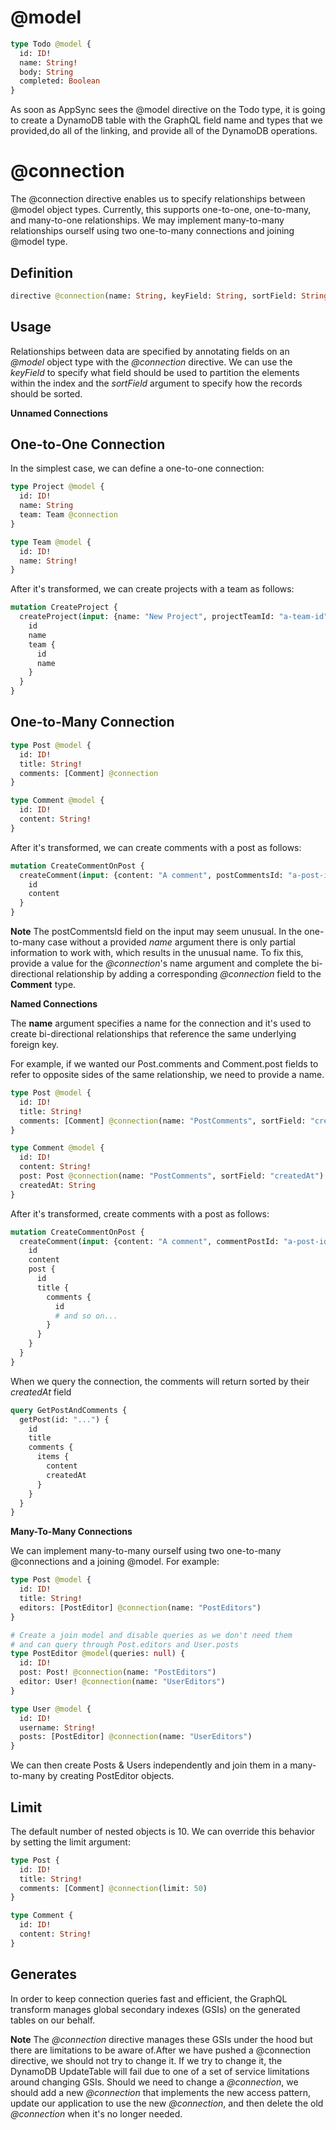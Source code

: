 # @model

```graphql
type Todo @model {
  id: ID!
  name: String!
  body: String
  completed: Boolean
}
```

As soon as AppSync sees the @model directive on the Todo type, it is going to create a DynamoDB table with the GraphQL field name and types that we provided,do all of the linking, and provide all of the DynamoDB operations.

# @connection

The @connection directive enables us to specify relationships between @model object types. Currently, this supports one-to-one, one-to-many, and many-to-one relationships. We may implement many-to-many relationships ourself using two one-to-many connections and joining @model type.

## Definition

```graphql
directive @connection(name: String, keyField: String, sortField: String, limit: Int) on FIELD_DEFINITION
```

## Usage

Relationships between data are specified by annotating fields on an *@model* object type with the *@connection* directive. We can use the *keyField* to specify what field should be used to partition the elements within the index and the *sortField* argument to specify how the records should be sorted.

**Unnamed Connections**

## One-to-One Connection

In the simplest case, we can define a one-to-one connection:

```graphql
type Project @model {
  id: ID!
  name: String
  team: Team @connection
}

type Team @model {
  id: ID!
  name: String!
}
```

After it's transformed, we can create projects with a team as follows:

```graphql
mutation CreateProject {
  createProject(input: {name: "New Project", projectTeamId: "a-team-id"}) {
    id
    name
    team {
      id
      name
    }
  }
}
```

## One-to-Many Connection

```graphql
type Post @model {
  id: ID!
  title: String!
  comments: [Comment] @connection
}

type Comment @model {
  id: ID!
  content: String!
}
```

After it's transformed, we can create comments with a post as follows:

```graphql
mutation CreateCommentOnPost {
  createComment(input: {content: "A comment", postCommentsId: "a-post-id"}) {
    id
    content
  }
}
```

**Note** The postCommentsId field on the input may seem unusual. In the one-to-many case without a provided *name* argument there is only partial information to work with, which results in the unusual name. To fix this, provide a value for the *@connection*'s name argument and complete the bi-directional relationship by adding a corresponding *@connection* field to the **Comment** type.

**Named Connections**

The **name** argument specifies a name for the connection and it's used to create bi-directional relationships that reference the same underlying foreign key.

For example, if we wanted our Post.comments and Comment.post fields to refer to opposite sides of the same relationship, we need to provide a name.

```graphql
type Post @model {
  id: ID!
  title: String!
  comments: [Comment] @connection(name: "PostComments", sortField: "createdAt")
}

type Comment @model {
  id: ID!
  content: String!
  post: Post @connection(name: "PostComments", sortField: "createdAt")
  createdAt: String
}
```

After it's transformed, create comments with a post as follows:

```graphql
mutation CreateCommentOnPost {
  createComment(input: {content: "A comment", commentPostId: "a-post-id"}) {
    id
    content
    post {
      id
      title {
        comments {
          id
          # and so on...
        }
      }
    }
  }
}
```

When we query the connection, the comments will return sorted by their *createdAt* field

```graphql
query GetPostAndComments {
  getPost(id: "...") {
    id
    title
    comments {
      items {
        content
        createdAt
      }
    }
  }
}
```

**Many-To-Many Connections**

We can implement many-to-many ourself using two one-to-many @connections and a joining @model. For example:

```graphql
type Post @model {
  id: ID!
  title: String!
  editors: [PostEditor] @connection(name: "PostEditors")
}

# Create a join model and disable queries as we don't need them
# and can query through Post.editors and User.posts
type PostEditor @model(queries: null) {
  id: ID!
  post: Post! @connection(name: "PostEditors")
  editor: User! @connection(name: "UserEditors")
}

type User @model {
  id: ID!
  username: String!
  posts: [PostEditor] @connection(name: "UserEditors")
}
```

We can then create Posts & Users independently and join them in a many-to-many by creating PostEditor objects.

## Limit

The default number of nested objects is 10. We can override this behavior by setting the limit argument:

```graphql
type Post {
  id: ID!
  title: String!
  comments: [Comment] @connection(limit: 50)
}

type Comment {
  id: ID!
  content: String!
}
```

## Generates

In order to keep connection queries fast and efficient, the GraphQL transform manages global secondary indexes (GSIs) on the generated tables on our behalf.

**Note** The *@connection* directive manages these GSIs under the hood but there are limitations to be aware of.After we have pushed a @connection directive, we should not try to change it. If we try to change it, the DynamoDB UpdateTable will fail due to one of a set of service limitations around changing GSIs. Should we need to change a *@connection*, we should add a new *@connection* that implements the new access pattern, update our application to use the new *@connection*, and then delete the old *@connection* when it's no longer needed.